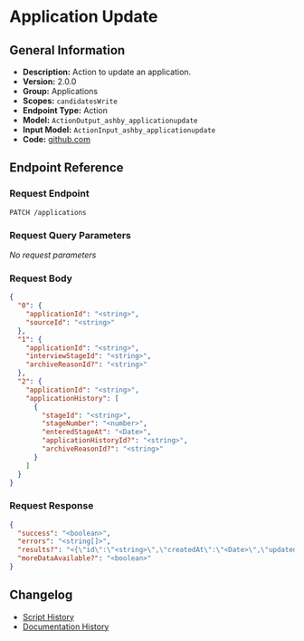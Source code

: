 <!-- BEGIN GENERATED CONTENT -->
# Application Update

## General Information

- **Description:** Action to update an application.
- **Version:** 2.0.0
- **Group:** Applications
- **Scopes:** `candidatesWrite`
- **Endpoint Type:** Action
- **Model:** `ActionOutput_ashby_applicationupdate`
- **Input Model:** `ActionInput_ashby_applicationupdate`
- **Code:** [github.com](https://github.com/NangoHQ/integration-templates/tree/main/integrations/ashby/actions/application-update.ts)


## Endpoint Reference

### Request Endpoint

`PATCH /applications`

### Request Query Parameters

_No request parameters_

### Request Body

```json
{
  "0": {
    "applicationId": "<string>",
    "sourceId": "<string>"
  },
  "1": {
    "applicationId": "<string>",
    "interviewStageId": "<string>",
    "archiveReasonId?": "<string>"
  },
  "2": {
    "applicationId": "<string>",
    "applicationHistory": [
      {
        "stageId": "<string>",
        "stageNumber": "<number>",
        "enteredStageAt": "<Date>",
        "applicationHistoryId?": "<string>",
        "archiveReasonId?": "<string>"
      }
    ]
  }
}
```

### Request Response

```json
{
  "success": "<boolean>",
  "errors": "<string[]>",
  "results?": "<{\"id\":\"<string>\",\"createdAt\":\"<Date>\",\"updatedAt\":\"<Date>\",\"status\":\"<string>\",\"customFields\":[{}],\"candidate\":{\"id\":\"<string>\",\"name\":\"<string>\",\"primaryEmailAddress?\":{\"value\":\"<string>\",\"type?\":\"<unknown>\",\"isPrimary\":\"<string>\"},\"primaryPhoneNumber?\":{}},\"currentInterviewStage\":{\"id\":\"<string>\",\"title\":\"<string>\",\"type\":\"<string>\",\"orderInInterviewPlan\":\"<number>\",\"interviewStageGroupId?\":\"<string>\",\"interviewPlanId\":\"<string>\"},\"source?\":{\"id\":\"<string>\",\"title\":\"<string>\",\"isArchived\":\"<boolean>\",\"sourceType\":{\"id\":\"<string>\",\"title\":\"<string>\",\"isArchived\":\"<boolean>\"}},\"archiveReason?\":{\"id\":\"<string>\",\"text\":\"<string>\",\"reasonType\":\"<string>\",\"isArchived\":\"<boolean>\"},\"archivedAt?\":\"<Date>\",\"job\":{\"id\":\"<string>\",\"title\":\"<string>\",\"locationId\":\"<string>\",\"departmentId\":\"<string>\"},\"creditedToUser?\":{\"id\":\"<string>\",\"firstName\":\"<string>\",\"lastName\":\"<string>\",\"email?\":\"<string>\",\"globalRole\":\"<string>\",\"isEnabled\":\"<boolean>\",\"updatedAt\":\"<Date>\"},\"hiringTeam\":[{\"email\":\"<string>\",\"firstName\":\"<string>\",\"lastName\":\"<string>\",\"role\":\"<string>\",\"userId\":\"<string>\"}],\"appliedViaJobPostingId?\":\"<string>\"} | {\"id\":\"<string>\",\"createdAt?\":\"<Date>\",\"updatedAt?\":\"<Date>\",\"name\":\"<string>\",\"primaryEmailAddress?\":{\"value\":\"<string>\",\"type\":\"<string>\",\"isPrimary\":\"<boolean>\"},\"emailAddresses\":[{\"value\":\"<string>\",\"type\":\"<string>\",\"isPrimary\":\"<boolean>\"}],\"primaryPhoneNumber\":[{\"value\":\"<string>\",\"type\":\"<string>\",\"isPrimary\":\"<boolean>\"}],\"phoneNumbers\":[{\"value\":\"<string>\",\"type\":\"<string>\",\"isPrimary\":\"<boolean>\"}],\"socialLinks\":[{\"type\":\"<string>\",\"url\":\"<string>\"}],\"tags\":[{\"id\":\"<string>\",\"title\":\"<string>\",\"isArchived\":\"<boolean>\"}],\"position?\":\"<string | null>\",\"company?\":\"<string | null>\",\"applicationIds\":\"<string[]>\",\"resumeFileHandle?\":{\"id\":\"<string>\",\"name\":\"<string>\",\"handle\":\"<string>\"},\"fileHandles\":[{\"id\":\"<string>\",\"name\":\"<string>\",\"handle\":\"<string>\"}],\"customFields\":[{}],\"profileUrl\":\"<string>\",\"source?\":{\"id\":\"<string>\",\"title\":\"<string>\",\"isArchived\":\"<boolean>\",\"sourceType?\":{\"id\":\"<string>\",\"title\":\"<string>\",\"isArchived\":\"<string>\"}},\"creditedToUser?\":{\"id\":\"<string>\",\"firstName\":\"<string>\",\"lastName\":\"<string>\",\"email\":\"<string>\",\"globalRole\":\"<string>\",\"isEnabled\":\"<boolean>\",\"updatedAt\":\"<Date>\"},\"timezone?\":\"<string>\",\"primaryLocation?\":{\"id\":\"<string>\",\"locationSummary\":\"<string>\",\"locationComponents\":[{\"type\":\"<string>\",\"name\":\"<string>\"}]}} | {\"id\":\"<string>\",\"title\":\"<string>\",\"type\":\"<string>\",\"orderInInterviewPlan\":\"<number>\",\"interviewStageGroupId?\":\"<string>\",\"interviewPlanId\":\"<string>\"}>",
  "moreDataAvailable?": "<boolean>"
}
```

## Changelog

- [Script History](https://github.com/NangoHQ/integration-templates/commits/main/integrations/ashby/actions/application-update.ts)
- [Documentation History](https://github.com/NangoHQ/integration-templates/commits/main/integrations/ashby/actions/application-update.md)

<!-- END  GENERATED CONTENT -->

